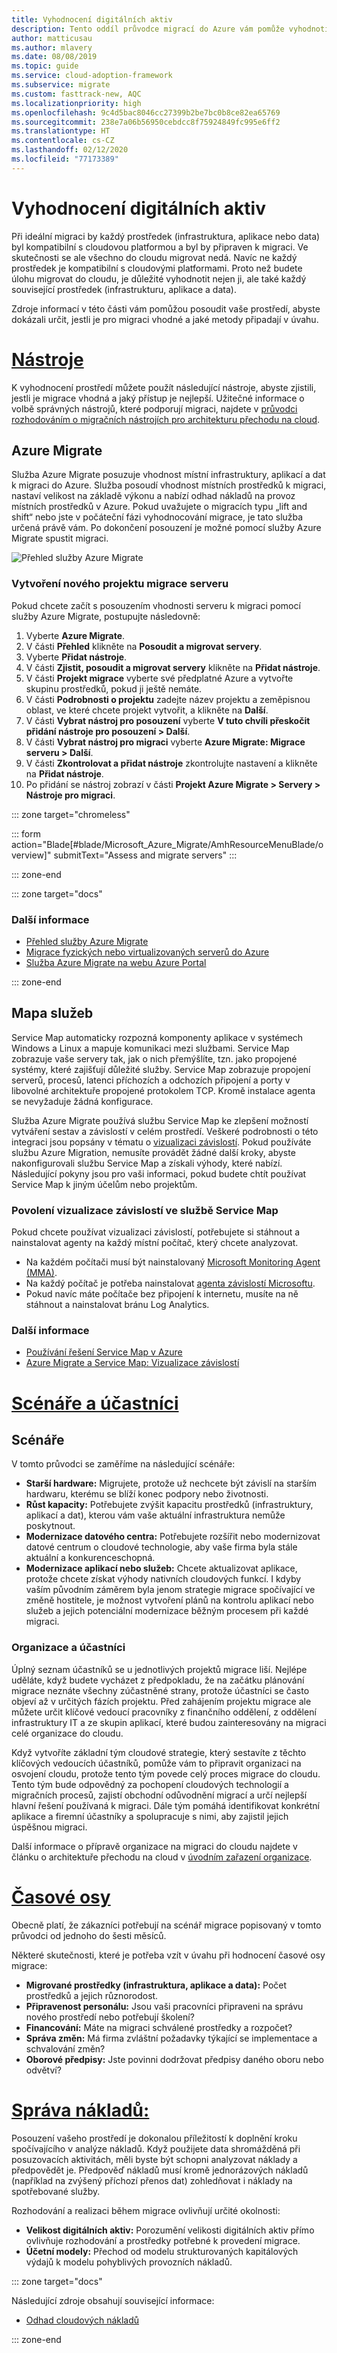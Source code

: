 ```yaml
---
title: Vyhodnocení digitálních aktiv
description: Tento oddíl průvodce migrací do Azure vám pomůže vyhodnotit vaše prostředí a určit, co by se mělo migrovat a které metody migrace je vhodné zvážit.
author: matticusau
ms.author: mlavery
ms.date: 08/08/2019
ms.topic: guide
ms.service: cloud-adoption-framework
ms.subservice: migrate
ms.custom: fasttrack-new, AQC
ms.localizationpriority: high
ms.openlocfilehash: 9c4d5bac8046cc27399b2be7bc0b8ce82ea65769
ms.sourcegitcommit: 238e7a06b56950cebdcc8f75924849fc995e6ff2
ms.translationtype: HT
ms.contentlocale: cs-CZ
ms.lasthandoff: 02/12/2020
ms.locfileid: "77173389"
---
```

# <a name="assess-the-digital-estate"></a>Vyhodnocení digitálních aktiv

Při ideální migraci by každý prostředek (infrastruktura, aplikace nebo data) byl kompatibilní s cloudovou platformou a byl by připraven k migraci. Ve skutečnosti se ale všechno do cloudu migrovat nedá. Navíc ne každý prostředek je kompatibilní s cloudovými platformami. Proto než budete úlohu migrovat do cloudu, je důležité vyhodnotit nejen ji, ale také každý související prostředek (infrastrukturu, aplikace a data).

Zdroje informací v této části vám pomůžou posoudit vaše prostředí, abyste dokázali určit, jestli je pro migraci vhodné a jaké metody připadají v úvahu.

<!-- markdownlint-disable MD025 -->

# <a name="toolstabtools"></a>[Nástroje](#tab/Tools)

K vyhodnocení prostředí můžete použít následující nástroje, abyste zjistili, jestli je migrace vhodná a jaký přístup je nejlepší. Užitečné informace o volbě správných nástrojů, které podporují migraci, najdete v [průvodci rozhodováním o migračních nástrojích pro architekturu přechodu na cloud](../../decision-guides/migrate-decision-guide/index.md).

## <a name="azure-migrate"></a>Azure Migrate

Služba Azure Migrate posuzuje vhodnost místní infrastruktury, aplikací a dat k migraci do Azure. Služba posoudí vhodnost místních prostředků k migraci, nastaví velikost na základě výkonu a nabízí odhad nákladů na provoz místních prostředků v Azure. Pokud uvažujete o migracích typu „lift and shift“ nebo jste v počáteční fázi vyhodnocování migrace, je tato služba určená právě vám. Po dokončení posouzení je možné pomocí služby Azure Migrate spustit migraci.

![Přehled služby Azure Migrate](./media/assess/azuremigrate-overview-1.png)

### <a name="create-a-new-server-migration-project"></a>Vytvoření nového projektu migrace serveru

Pokud chcete začít s posouzením vhodnosti serveru k migraci pomocí služby Azure Migrate, postupujte následovně:

1. Vyberte **Azure Migrate**.
1. V části **Přehled** klikněte na **Posoudit a migrovat servery**.
1. Vyberte **Přidat nástroje**.
1. V části **Zjistit, posoudit a migrovat servery** klikněte na **Přidat nástroje**.
1. V části **Projekt migrace** vyberte své předplatné Azure a vytvořte skupinu prostředků, pokud ji ještě nemáte.
1. V části **Podrobnosti o projektu** zadejte název projektu a zeměpisnou oblast, ve které chcete projekt vytvořit, a klikněte na **Další**.
1. V části **Vybrat nástroj pro posouzení** vyberte **V tuto chvíli přeskočit přidání nástroje pro posouzení > Další**.
1. V části **Vybrat nástroj pro migraci** vyberte **Azure Migrate: Migrace serveru > Další**.
1. V části **Zkontrolovat a přidat nástroje** zkontrolujte nastavení a klikněte na **Přidat nástroje**.
1. Po přidání se nástroj zobrazí v části **Projekt Azure Migrate > Servery > Nástroje pro migraci**.

::: zone target="chromeless"

::: form action="Blade[#blade/Microsoft_Azure_Migrate/AmhResourceMenuBlade/overview]" submitText="Assess and migrate servers" :::

::: zone-end

::: zone target="docs"

### <a name="learn-more"></a>Další informace

- [Přehled služby Azure Migrate](https://docs.microsoft.com/azure/migrate/migrate-services-overview)
- [Migrace fyzických nebo virtualizovaných serverů do Azure](https://docs.microsoft.com/azure/migrate/tutorial-migrate-physical-virtual-machines)
- [Služba Azure Migrate na webu Azure Portal](https://portal.azure.com/#blade/Microsoft_Azure_Migrate/AmhResourceMenuBlade/overview)

::: zone-end

## <a name="service-map"></a>Mapa služeb

Service Map automaticky rozpozná komponenty aplikace v systémech Windows a Linux a mapuje komunikaci mezi službami. Service Map zobrazuje vaše servery tak, jak o nich přemýšlíte, tzn. jako propojené systémy, které zajišťují důležité služby. Service Map zobrazuje propojení serverů, procesů, latenci příchozích a odchozích připojení a porty v libovolné architektuře propojené protokolem TCP. Kromě instalace agenta se nevyžaduje žádná konfigurace.

Služba Azure Migrate používá službu Service Map ke zlepšení možností vytváření sestav a závislostí v celém prostředí. Veškeré podrobnosti o této integraci jsou popsány v tématu o [vizualizaci závislostí](https://docs.microsoft.com/azure/migrate/concepts-dependency-visualization). Pokud používáte službu Azure Migration, nemusíte provádět žádné další kroky, abyste nakonfigurovali službu Service Map a získali výhody, které nabízí. Následující pokyny jsou pro vaši informaci, pokud budete chtít používat Service Map k jiným účelům nebo projektům.

### <a name="enable-dependency-visualization-using-service-map"></a>Povolení vizualizace závislostí ve službě Service Map

Pokud chcete používat vizualizaci závislostí, potřebujete si stáhnout a nainstalovat agenty na každý místní počítač, který chcete analyzovat.

- Na každém počítači musí být nainstalovaný [Microsoft Monitoring Agent (MMA)](https://docs.microsoft.com/azure/log-analytics/log-analytics-agent-windows).
- Na každý počítač je potřeba nainstalovat [agenta závislostí Microsoftu](https://docs.microsoft.com/azure/azure-monitor/insights/vminsights-enable-hybrid-cloud#install-the-dependency-agent-on-windows).
- Pokud navíc máte počítače bez připojení k internetu, musíte na ně stáhnout a nainstalovat bránu Log Analytics.

<!-- markdownlint-disable MD024 -->

### <a name="learn-more"></a>Další informace

- [Používání řešení Service Map v Azure](https://docs.microsoft.com/azure/azure-monitor/insights/service-map)
- [Azure Migrate a Service Map: Vizualizace závislostí](https://docs.microsoft.com/azure/migrate/concepts-dependency-visualization)

# <a name="scenarios-and-stakeholderstabscenarios"></a>[Scénáře a účastníci](#tab/Scenarios)

## <a name="scenarios"></a>Scénáře

V tomto průvodci se zaměříme na následující scénáře:

- **Starší hardware:** Migrujete, protože už nechcete být závislí na starším hardwaru, kterému se blíží konec podpory nebo životnosti.
- **Růst kapacity:** Potřebujete zvýšit kapacitu prostředků (infrastruktury, aplikací a dat), kterou vám vaše aktuální infrastruktura nemůže poskytnout.
- **Modernizace datového centra:** Potřebujete rozšířit nebo modernizovat datové centrum o cloudové technologie, aby vaše firma byla stále aktuální a konkurenceschopná.
- **Modernizace aplikací nebo služeb:** Chcete aktualizovat aplikace, protože chcete získat výhody nativních cloudových funkcí. I kdyby vaším původním záměrem byla jenom strategie migrace spočívající ve změně hostitele, je možnost vytvoření plánů na kontrolu aplikací nebo služeb a jejich potenciální modernizace běžným procesem při každé migraci.

### <a name="organizational-alignment-and-stakeholders"></a>Organizace a účastníci

Úplný seznam účastníků se u jednotlivých projektů migrace liší. Nejlépe uděláte, když budete vycházet z předpokladu, že na začátku plánování migrace neznáte všechny zúčastněné strany, protože účastníci se často objeví až v určitých fázích projektu. Před zahájením projektu migrace ale můžete určit klíčové vedoucí pracovníky z finančního oddělení, z oddělení infrastruktury IT a ze skupin aplikací, které budou zainteresovány na migraci celé organizace do cloudu.

Když vytvoříte základní tým cloudové strategie, který sestavíte z těchto klíčových vedoucích účastníků, pomůže vám to připravit organizaci na osvojení cloudu, protože tento tým povede celý proces migrace do cloudu. Tento tým bude odpovědný za pochopení cloudových technologií a migračních procesů, zajistí obchodní odůvodnění migrací a určí nejlepší hlavní řešení používaná k migraci. Dále tým pomáhá identifikovat konkrétní aplikace a firemní účastníky a spolupracuje s nimi, aby zajistil jejich úspěšnou migraci.

Další informace o přípravě organizace na migraci do cloudu najdete v článku o architektuře přechodu na cloud v [úvodním zařazení organizace](../../plan/initial-org-alignment.md).

# <a name="timelinestabtimelines"></a>[Časové osy](#tab/Timelines)

Obecně platí, že zákazníci potřebují na scénář migrace popisovaný v tomto průvodci od jednoho do šesti měsíců.

Některé skutečnosti, které je potřeba vzít v úvahu při hodnocení časové osy migrace:

- **Migrované prostředky (infrastruktura, aplikace a data):** Počet prostředků a jejich různorodost.
- **Připravenost personálu:** Jsou vaši pracovníci připraveni na správu nového prostředí nebo potřebují školení?
- **Financování:** Máte na migraci schválené prostředky a rozpočet?
- **Správa změn:** Má firma zvláštní požadavky týkající se implementace a schvalování změn?
- **Oborové předpisy:** Jste povinni dodržovat předpisy daného oboru nebo odvětví?

# <a name="cost-managementtabmanagecost"></a>[Správa nákladů:](#tab/ManageCost)

Posouzení vašeho prostředí je dokonalou příležitostí k doplnění kroku spočívajícího v analýze nákladů. Když použijete data shromážděná při posuzovacích aktivitách, měli byste být schopni analyzovat náklady a předpovědět je. Předpověď nákladů musí kromě jednorázových nákladů (například na zvýšený příchozí přenos dat) zohledňovat i náklady na spotřebované služby.

Rozhodování a realizaci během migrace ovlivňují určité okolnosti:

- **Velikost digitálních aktiv:** Porozumění velikosti digitálních aktiv přímo ovlivňuje rozhodování a prostředky potřebné k provedení migrace.
- **Účetní modely:** Přechod od modelu strukturovaných kapitálových výdajů k modelu pohyblivých provozních nákladů.

::: zone target="docs"

Následující zdroje obsahují související informace:

- [Odhad cloudových nákladů](../migration-considerations/assess/estimate.md)

::: zone-end

